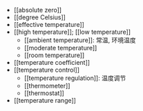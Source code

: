 - [[absolute zero]]
- [[degree Celsius]]
- [[effective temperature]]
- [[high temperature]]; [[low temperature]]
    - [[ambient temperature]]: 常温, 环境温度
    - [[moderate temperature]]
    - [[room temperature]]
- [[temperature coefficient]]
- [[temperature control]]
    - [[temperature regulation]]: 温度调节
    - [[thermometer]]
    - [[thermostat]]
- [[temperature range]]
